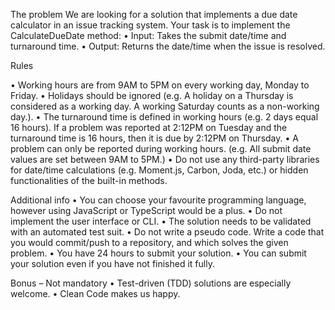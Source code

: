 
The problem
We are looking for a solution that implements a due date calculator in an issue tracking system.
Your task is to implement the CalculateDueDate method:
• Input: Takes the submit date/time and turnaround time.
• Output: Returns the date/time when the issue is resolved.

Rules

• Working hours are from 9AM to 5PM on every working day, Monday to Friday.
• Holidays should be ignored (e.g. A holiday on a Thursday is considered as a working day. A
working Saturday counts as a non-working day.).
• The turnaround time is defined in working hours (e.g. 2 days equal 16 hours). If a problem
was reported at 2:12PM on Tuesday and the turnaround time is 16 hours, then it is due by
2:12PM on Thursday.
• A problem can only be reported during working hours. (e.g. All submit date values are set
between 9AM to 5PM.)
• Do not use any third-party libraries for date/time calculations (e.g. Moment.js, Carbon,
Joda, etc.) or hidden functionalities of the built-in methods.


Additional info
• You can choose your favourite programming language, however using JavaScript or
TypeScript would be a plus.
• Do not implement the user interface or CLI.
• The solution needs to be validated with an automated test suit.
• Do not write a pseudo code. Write a code that you would commit/push to a repository, and
which solves the given problem.
• You have 24 hours to submit your solution.
• You can submit your solution even if you have not finished it fully.


Bonus – Not mandatory
• Test-driven (TDD) solutions are especially welcome.
• Clean Code makes us happy.